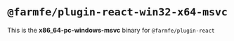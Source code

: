 # `@farmfe/plugin-react-win32-x64-msvc`

This is the **x86_64-pc-windows-msvc** binary for `@farmfe/plugin-react`
